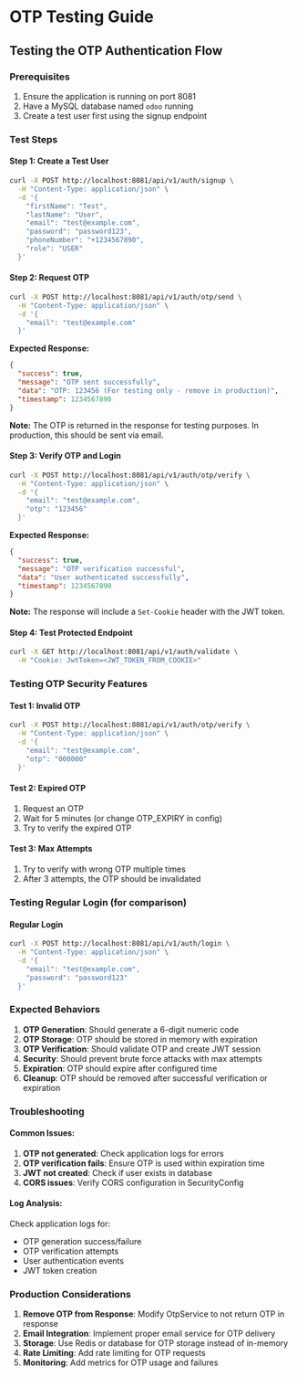 # OTP Testing Guide

## Testing the OTP Authentication Flow

### Prerequisites
1. Ensure the application is running on port 8081
2. Have a MySQL database named `odoo` running
3. Create a test user first using the signup endpoint

### Test Steps

#### Step 1: Create a Test User
```bash
curl -X POST http://localhost:8081/api/v1/auth/signup \
  -H "Content-Type: application/json" \
  -d '{
    "firstName": "Test",
    "lastName": "User",
    "email": "test@example.com",
    "password": "password123",
    "phoneNumber": "+1234567890",
    "role": "USER"
  }'
```

#### Step 2: Request OTP
```bash
curl -X POST http://localhost:8081/api/v1/auth/otp/send \
  -H "Content-Type: application/json" \
  -d '{
    "email": "test@example.com"
  }'
```

**Expected Response:**
```json
{
  "success": true,
  "message": "OTP sent successfully",
  "data": "OTP: 123456 (For testing only - remove in production)",
  "timestamp": 1234567890
}
```

**Note:** The OTP is returned in the response for testing purposes. In production, this should be sent via email.

#### Step 3: Verify OTP and Login
```bash
curl -X POST http://localhost:8081/api/v1/auth/otp/verify \
  -H "Content-Type: application/json" \
  -d '{
    "email": "test@example.com",
    "otp": "123456"
  }'
```

**Expected Response:**
```json
{
  "success": true,
  "message": "OTP verification successful",
  "data": "User authenticated successfully",
  "timestamp": 1234567890
}
```

**Note:** The response will include a `Set-Cookie` header with the JWT token.

#### Step 4: Test Protected Endpoint
```bash
curl -X GET http://localhost:8081/api/v1/auth/validate \
  -H "Cookie: JwtToken=<JWT_TOKEN_FROM_COOKIE>"
```

### Testing OTP Security Features

#### Test 1: Invalid OTP
```bash
curl -X POST http://localhost:8081/api/v1/auth/otp/verify \
  -H "Content-Type: application/json" \
  -d '{
    "email": "test@example.com",
    "otp": "000000"
  }'
```

#### Test 2: Expired OTP
1. Request an OTP
2. Wait for 5 minutes (or change OTP_EXPIRY in config)
3. Try to verify the expired OTP

#### Test 3: Max Attempts
1. Try to verify with wrong OTP multiple times
2. After 3 attempts, the OTP should be invalidated

### Testing Regular Login (for comparison)

#### Regular Login
```bash
curl -X POST http://localhost:8081/api/v1/auth/login \
  -H "Content-Type: application/json" \
  -d '{
    "email": "test@example.com",
    "password": "password123"
  }'
```

### Expected Behaviors

1. **OTP Generation**: Should generate a 6-digit numeric code
2. **OTP Storage**: OTP should be stored in memory with expiration
3. **OTP Verification**: Should validate OTP and create JWT session
4. **Security**: Should prevent brute force attacks with max attempts
5. **Expiration**: OTP should expire after configured time
6. **Cleanup**: OTP should be removed after successful verification or expiration

### Troubleshooting

#### Common Issues:
1. **OTP not generated**: Check application logs for errors
2. **OTP verification fails**: Ensure OTP is used within expiration time
3. **JWT not created**: Check if user exists in database
4. **CORS issues**: Verify CORS configuration in SecurityConfig

#### Log Analysis:
Check application logs for:
- OTP generation success/failure
- OTP verification attempts
- User authentication events
- JWT token creation

### Production Considerations

1. **Remove OTP from Response**: Modify OtpService to not return OTP in response
2. **Email Integration**: Implement proper email service for OTP delivery
3. **Storage**: Use Redis or database for OTP storage instead of in-memory
4. **Rate Limiting**: Add rate limiting for OTP requests
5. **Monitoring**: Add metrics for OTP usage and failures
